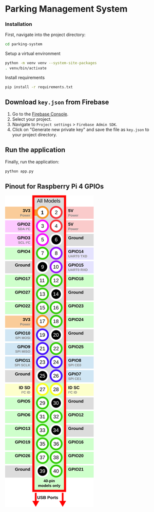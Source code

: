 
# Parking Management System

### Installation

First, navigate into the project directory:

```bash
cd parking-system
```

Setup a virtual environment
```bash
python -m venv venv --system-site-packages
. venv/bin/activate
```
Install requirements

```bash
pip install -r requirements.txt
```
## Download `key.json` from Firebase

1. Go to the [Firebase Console](https://console.firebase.google.com/).
2. Select your project.
3. Navigate to `Project settings` > `Firebase Admin SDK`.
4. Click on "Generate new private key" and save the file as `key.json` to your project directory.

## Run the application

Finally, run the application:

```bash
python app.py
```

## Pinout for Raspberry Pi 4 GPIOs  
  
![Pinout for Raspberry Pi 4](pin_layout.svg "Pinout for Raspberry Pi 4")  